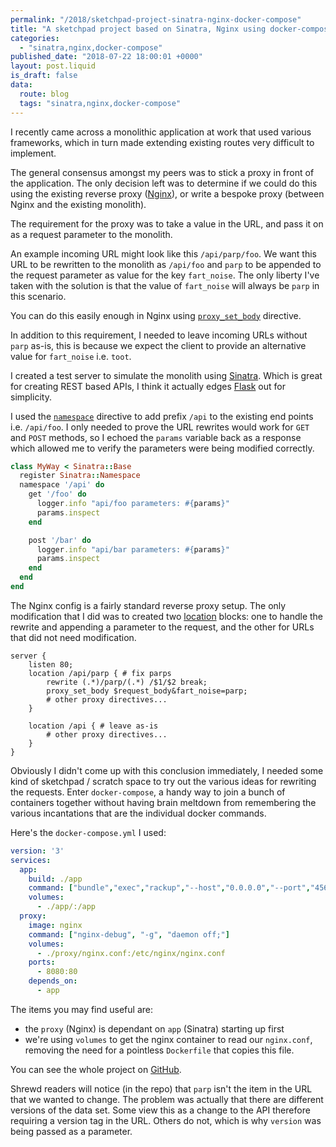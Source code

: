 ```yaml
---
permalink: "/2018/sketchpad-project-sinatra-nginx-docker-compose"
title: "A sketchpad project based on Sinatra, Nginx using docker-compose"
categories:
  - "sinatra,nginx,docker-compose"
published_date: "2018-07-22 18:00:01 +0000"
layout: post.liquid
is_draft: false 
data:
  route: blog
  tags: "sinatra,nginx,docker-compose"
---
```

I recently came across a monolithic application at work that used various frameworks, which in turn made extending existing routes very difficult to implement.

The general consensus amongst my peers was to stick a proxy in front of the application. The only decision left was to determine if we could do this using the existing reverse proxy ([Nginx][link_nginx]), or write a bespoke proxy (between Nginx and the existing monolith).

The requirement for the proxy was to take a value in the URL, and pass it on as a request parameter to the monolith.

An example incoming URL might look like this `/api/parp/foo`. We want this URL to be rewritten to the monolith as `/api/foo` and `parp` to be appended to the request parameter as value for the key `fart_noise`. The only liberty I've taken with the solution is that the value of `fart_noise` will always be `parp` in this scenario.

You can do this easily enough in Nginx using [`proxy_set_body`][link_nginx_proxy_set] directive.

In addition to this requirement, I needed to leave incoming URLs without `parp` as-is, this is because we expect the client to provide an alternative value for `fart_noise` i.e. `toot`.

I created a test server to simulate the monolith using [Sinatra][link_sinatra]. Which is great for creating REST based APIs, I think it actually edges [Flask][link_flask] out for simplicity.

I used the [`namespace`][link_sinatra_namespace] directive to add prefix `/api` to the existing end points i.e. `/api/foo`. I only needed to prove the URL rewrites would work for `GET` and `POST` methods, so I echoed the `params` variable back as a response which allowed me to verify the parameters were being modified correctly.

```ruby
class MyWay < Sinatra::Base
  register Sinatra::Namespace
  namespace '/api' do
    get '/foo' do
      logger.info "api/foo parameters: #{params}"
      params.inspect
    end

    post '/bar' do
      logger.info "api/bar parameters: #{params}"
      params.inspect
    end
  end
end
```

The Nginx config is a fairly standard reverse proxy setup. The only modification that I did was to created two [location][link_nginx_location] blocks: one to handle the rewrite and appending a parameter to the request, and the other for URLs that did not need modification.

```nginx
server {
    listen 80;
    location /api/parp { # fix parps
        rewrite (.*)/parp/(.*) /$1/$2 break;
        proxy_set_body $request_body&fart_noise=parp;
        # other proxy directives...
    }

    location /api { # leave as-is
        # other proxy directives...
    }
}
```

Obviously I didn't come up with this conclusion immediately, I needed some kind of sketchpad / scratch space to try out the various ideas for rewriting the requests. Enter `docker-compose`, a handy way to join a bunch of containers together without having brain meltdown from remembering the various incantations that are the individual docker commands.

Here's the `docker-compose.yml` I used:

```yaml
version: '3'
services:
  app:
    build: ./app
    command: ["bundle","exec","rackup","--host","0.0.0.0","--port","4567"]
    volumes:
      - ./app/:/app
  proxy:
    image: nginx
    command: ["nginx-debug", "-g", "daemon off;"]
    volumes:
      - ./proxy/nginx.conf:/etc/nginx/nginx.conf
    ports:
      - 8080:80
    depends_on:
      - app
```

The items you may find useful are:

- the `proxy` (Nginx) is dependant on `app` (Sinatra) starting up first 
- we're using `volumes` to get the nginx container to read our `nginx.conf`, removing the need for a pointless `Dockerfile` that copies this file.

You can see the whole project on [GitHub][link_github].

Shrewd readers will notice (in the repo) that `parp` isn't the item in the URL that we wanted to change. The problem was actually that there are different versions of the data set. Some view this as a change to the API therefore requiring a version tag in the URL. Others do not, which is why `version` was being passed as a parameter.

[link_nginx]: https://www.nginx.com/
[link_nginx_proxy_set]: http://nginx.org/en/docs/http/ngx_http_proxy_module.html#proxy_set_body
[link_nginx_location]: http://nginx.org/en/docs/http/ngx_http_core_module.html#location
[link_sinatra]: http://sinatrarb.com/
[link_sinatra_namespace]: http://sinatrarb.com/contrib/namespace.html
[link_flask]: http://flask.pocoo.org/
[link_github]: https://github.com/booyaa/singinx
